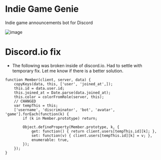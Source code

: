 # Indie Game Genie
Indie game announcements bot for Discord

![image](https://github.com/perrauo/indie-game-genie/assets/24371247/273c632c-0cca-4537-b1e1-9ea1b1a49aae)


# Discord.io fix
  * The following was broken inside of discord.io. Had to settle with temporary fix. Let me know if there is a better solution.

```
function Member(client, server, data) {
	copyKeys(data, this, ['user', 'joined_at',]);
	this.id = data.user.id;
	this.joined_at = Date.parse(data.joined_at);
	this.color = colorFromRole(server, this);
	// CHANGED
	var tempThis = this;
	['username', 'discriminator', 'bot', 'avatar', 'game'].forEach(function(k) {
		if (k in Member.prototype) return;

		Object.defineProperty(Member.prototype, k, {
			get: function() { return client.users[tempThis.id][k]; },
			set: function(v) { client.users[tempThis.id][k] = v; },
			enumerable: true,
		});
	});
}
```
